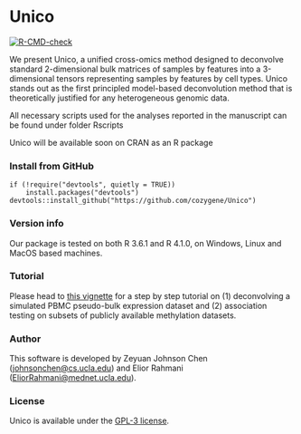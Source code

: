 # Unico
  <!-- badges: start -->
  [![R-CMD-check](https://github.com/cozygene/Unico/actions/workflows/R-CMD-check.yaml/badge.svg)](https://github.com/cozygene/Unico/actions/workflows/R-CMD-check.yaml)
  <!-- badges: end -->

We present Unico, a unified cross-omics method designed to deconvolve standard 2-dimensional bulk matrices of samples by features into a 3-dimensional tensors representing samples by features by cell types. Unico stands out as the first principled model-based deconvolution method that is theoretically justified for any heterogeneous genomic data.

All necessary scripts used for the analyses reported in the manuscript can be found under folder Rscripts

Unico will be available soon on CRAN as an R package

### Install from GitHub
```
if (!require("devtools", quietly = TRUE))
    install.packages("devtools")
devtools::install_github("https://github.com/cozygene/Unico")
```

### Version info
Our package is tested on both R 3.6.1 and R 4.1.0, on Windows, Linux and MacOS based machines.

### Tutorial
Please head to <a href="https://cozygene.github.io/Unico/articles/Unico-Tutorial.html">this vignette</a> for a step by step tutorial on (1) deconvolving a simulated PBMC pseudo-bulk expression dataset and (2) association testing on subsets of publicly available methylation datasets.

### Author

This software is developed by Zeyuan Johnson Chen (johnsonchen@cs.ucla.edu) and Elior Rahmani (EliorRahmani@mednet.ucla.edu).

### License

Unico is available under the <a href="https://opensource.org/license/gpl-3-0" target="_blank">GPL-3 license</a>.

